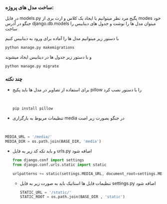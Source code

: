 

### ساخت مدل های پروژه: 

در فایل models.py پگیج مرد نظر میتوانیم با ایجاد یک کلاس و ارث بری از modes خود جنگو در آدرس django.db.models میتوان مدل ها را نوشت و جدول های دیتابیس را ساخت

با دستور زیر میتوانیم مدل ها را آماده برای ورود به دیتابیس کنیم 

```python
python manage.py makemigrations
```



و با دستور زیر جدول ها در دیتابیس ایجاد میشوند‍

```python
python manage.py migrate
```



### چند نکته

- برای استفاده از تصاویر در مدل ها باید پکیج pillow را با دستور نصب کرد

  ‍‍‍‍‍

  ```python
  pip install pillow
  ```

-  تنظیمات مربوط به بارگزاری media در جنگو بصورت زیر اصت

  ‍‍

  ```python
  MEDIA_URL = '/media/'
  MEDIA_DIR = os.path.join(BASE_DIR, 'media')
  
  ```

- و باید تکه کد زیر به فایل urls.py اضافه شود 

  ```python
  from django.conf import settings
  from django.conf.urls.static import static
  
  urlpatterns += static(settings.MEDIA_URL, document_root=settings.MEDIA_ROOT)
  ```

   

  - تنظیمات فایل ها استاتیک باید به صورت زیر به فایل settings.py اضافه شود

    ```python
    STATIC_URL = '/static/'
    STATIC_ROOT = os.path.join(BASE_DIR , 'static') 
    
    ```

    

